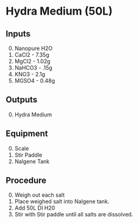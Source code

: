 Hydra Medium (50L)
===

Inputs
---

0. Nanopure H2O
0. CaCl2 - 7.35g
0. MgCl2 - 1.02g
0. NaHCO3 - .15g
0. KNO3 - 2.1g
0. MGSO4 - 0.48g

Outputs
---

0. Hydra Medium

Equipment
---

0. Scale
0. Stir Paddle
0. Nalgene Tank

Procedure
---
0. Weigh out each salt
0. Place weighed salt into Nalgene tank.
0. Add 50L DI H20
0. Stir with Stir paddle until all salts are dissolved.
